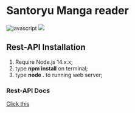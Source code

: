 # Santoryu Manga reader

![javascript](https://img.shields.io/badge/%20%20JavaScript-f1e05a.svg?style=for-the-badge&logo=JavaScript&logoColor=white) ![](https://img.shields.io/badge/bootstrap-%23563D7C.svg?style=for-the-badge&logo=bootstrap&logoColor=white)

## Rest-API Installation
1. Require Node.js 14.x.x;
2. type **npm install** on terminal;
3. type **node .** to running web server;
### Rest-API Docs
[Click this](https://github.com/KatowProject/manga-reader/blob/master/rest-api/README.md)
